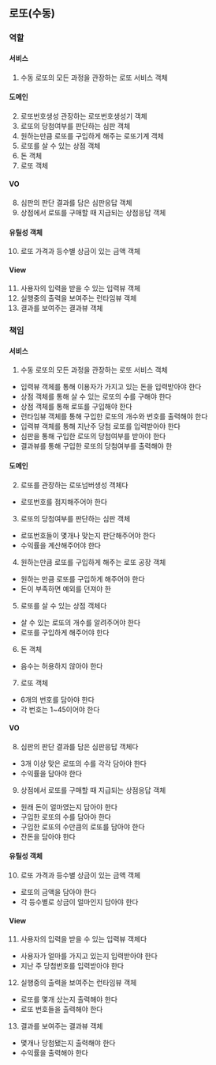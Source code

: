 ## 로또(수동)

### 역할

#### 서비스

1. 수동 로또의 모든 과정을 관장하는 로또 서비스 객체

#### 도메인

2. 로또번호생성 관장하는 로또번호생성기 객체
3. 로또의 당첨여부를 판단하는 심판 객체
4. 원하는만큼 로또를 구입하게 해주는 로또기계 객체
5. 로또를 살 수 있는 상점 객체
6. 돈 객체
7. 로또 객체

#### VO

8. 심판의 판단 결과를 담은 심판응답 객체
9. 상점에서 로또를 구매할 때 지급되는 상점응답 객체

#### 유틸성 객체

10. 로또 가격과 등수별 상금이 있는 금액 객체

#### View

11. 사용자의 입력을 받을 수 있는 입력뷰 객체
12. 실행중의 출력을 보여주는 런타임뷰 객체
13. 결과를 보여주는 결과뷰 객체

### 책임

#### 서비스

1. 수동 로또의 모든 과정을 관장하는 로또 서비스 객체

- 입력뷰 객체를 통해 이용자가 가지고 있는 돈을 입력받아야 한다
- 상점 객체를 통해 살 수 있는 로또의 수를 구해야 한다
- 상점 객체를 통해 로또를 구입해야 한다
- 런타임뷰 객체를 통해 구입한 로또의 개수와 번호를 출력해야 한다
- 입력뷰 객체를 통해 지난주 당첨 로또를 입력받아야 한다
- 심판을 통해 구입한 로또의 당첨여부를 받아야 한다
- 결과뷰를 통해 구입한 로또의 당첨여부를 출력해야 한

#### 도메인

2. 로또를 관장하는 로또넘버생성 객체다

- 로또번호를 점지해주어야 한다

3. 로또의 당첨여부를 판단하는 심판 객체

- 로또번호들이 몇개나 맞는지 판단해주어야 한다
- 수익률을 계산해주어야 한다

4. 원하는만큼 로또를 구입하게 해주는 로또 공장 객체

- 원하는 만큼 로또를 구입하게 해주어야 한다
- 돈이 부족하면 예외를 던져야 한

5. 로또를 살 수 있는 상점 객체다

- 살 수 있는 로또의 개수를 알려주어야 한다
- 로또를 구입하게 해주어야 한다

6. 돈 객체

- 음수는 허용하지 않아야 한다

7. 로또 객체

- 6개의 번호를 담아야 한다
- 각 번호는 1~45이어야 한다

#### VO

8. 심판의 판단 결과를 담은 심판응답 객체다

- 3개 이상 맞은 로또의 수를 각각 담아야 한다
- 수익률을 담아야 한다

9. 상점에서 로또를 구매할 때 지급되는 상점응답 객체

- 원래 돈이 얼마였는지 담아야 한다
- 구입한 로또의 수를 담아야 한다
- 구입한 로또의 수만큼의 로또를 담아야 한다
- 잔돈을 담아야 한다

#### 유틸성 객체

10. 로또 가격과 등수별 상금이 있는 금액 객체

- 로또의 금액을 담아야 한다
- 각 등수별로 상금이 얼마인지 담아야 한다

#### View

11. 사용자의 입력을 받을 수 있는 입력뷰 객체다

- 사용자가 얼마를 가지고 있는지 입력받아야 한다
- 지난 주 당첨번호를 입력받아야 한다

12. 실행중의 출력을 보여주는 런타임뷰 객체

- 로또를 몇개 샀는지 출력해야 한다
- 로또 번호들을 출력해야 한다

13. 결과를 보여주는 결과뷰 객체

- 몇개나 당첨됐는지 출력해야 한다
- 수익률을 출력해야 한다
